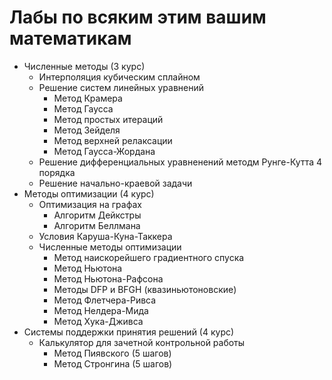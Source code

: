 # Лабы по всяким этим вашим математикам

- Численные методы (3 курс)
    - Интерполяция кубическим сплайном
    - Решение систем линейных уравнений
        - Метод Крамера
        - Метод Гаусса
        - Метод простых итераций
        - Метод Зейделя
        - Метод верхней релаксации
        - Метод Гаусса-Жордана
    - Решение дифференциальных уравненений методм Рунге-Кутта 4 порядка
    - Решение начально-краевой задачи
- Методы оптимизации (4 курс)
    - Оптимизация на графах
        - Алгоритм Дейкстры
        - Алгоритм Беллмана
    - Условия Каруша-Куна-Таккера
    - Численные методы оптимизации
        - Метод наискорейшего градиентного спуска
        - Метод Ньютона
        - Метод Ньютона-Рафсона
        - Методы DFP и BFGH (квазиньютоновские)
        - Метод Флетчера-Ривса
        - Метод Нелдера-Мида
        - Метод Хука-Дживса
- Системы поддержки принятия решений (4 курс)
    - Калькулятор для зачетной контрольной работы
        - Метод Пиявского (5 шагов)
        - Метод Стронгина (5 шагов)
